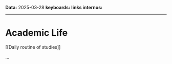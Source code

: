 
**Data:** 2025-03-28
**keyboards:** 
**links internos:** 
___

# Academic Life

[[Daily routine of studies]]

... 